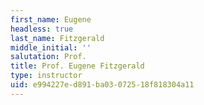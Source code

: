 ```yaml
---
first_name: Eugene
headless: true
last_name: Fitzgerald
middle_initial: ''
salutation: Prof.
title: Prof. Eugene Fitzgerald
type: instructor
uid: e994227e-d891-ba03-0725-18f818304a11
---
```

